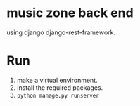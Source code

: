 # music zone back end

using django django-rest-framework.

# Run
1. make a virtual environment.
2. install the required packages.
3. ```python manage.py runserver```




